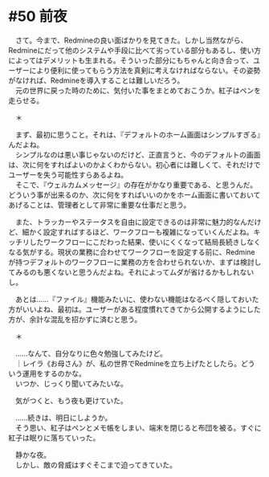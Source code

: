 # #50 前夜

　さて。今まで、Redmineの良い面ばかりを見てきた。しかし当然ながら、Redmineにだって他のシステムや手段に比べて劣っている部分もあるし、使い方によってはデメリットも生まれる。そういった部分にもちゃんと向き合って、ユーザーにより便利に使ってもらう方法を真剣に考えなければならない。その姿勢がなければ、Redmineを導入することは難しいだろう。  
　元の世界に戻った時のために、気付いた事をまとめておこうか。紅子はペンを走らせる。

　＊

　まず、最初に思うこと。それは、『デフォルトのホーム画面はシンプルすぎる』んだよね。  
　シンプルなのは悪い事じゃないのだけど、正直言うと、今のデフォルトの画面は、次に何をすればよいのかよくわからない。初心者には難しくて、それだけでユーザーを失う可能性すらあるよね。  
　そこで、『ウェルカムメッセージ』の存在がかなり重要である、と思うんだ。どういう事が出来るのか、次に何をすればいいのかをホーム画面に書いておいてあげることは、管理者として非常に重要な仕事だと思う。

　また、トラッカーやステータスを自由に設定できるのは非常に魅力的なんだけど、細かく設定すればするほど、ワークフローも複雑になっていくんだよね。キッチリしたワークフローにこだわった結果、使いにくくなって結局長続きしなくなる気がする。現状の業務に合わせてワークフローを設定する前に、Redmineが持つデフォルトのワークフローに業務の方を合わせられないか、まずは検討してみるのも悪くないと思うんだよね。それによってムダが省けるかもしれないし。

　あとは……『ファイル』機能みたいに、使わない機能はなるべく隠しておいた方がいいよね、最初は。ユーザーがある程度慣れてきてから公開するようにした方が、余計な混乱を招かずに済むと思う。

　＊

　……なんて、自分なりに色々勉強してみたけど。  
　｜レイラ《お母さん》が、私の世界でRedmineを立ち上げたとしたら。どういう運用をするのかな。  
　いつか、じっくり聞いてみたいな。

　気がつくと、もう夜も更けていた。

　……続きは、明日にしようか。  
　そう思い、紅子はペンとメモ帳をしまい、端末を閉じると布団を被る。すぐに紅子は眠りに落ちていった。

　静かな夜。  
　しかし、敵の脅威はすぐそこまで迫ってきていた。
